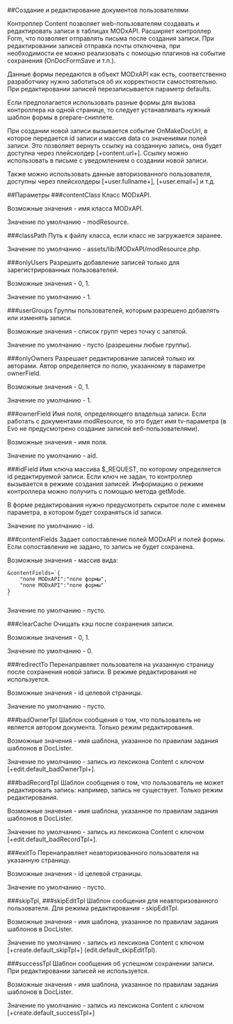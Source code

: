 ##Создание и редактирование документов пользователями

Контроллер Content позволяет web-пользователям создавать и редактировать записи в таблицах MODxAPI. Расширяет контроллер Form, что позволяет отправлять письма после создания записи. При редактировании записей отправка почты отключена, при необходимости ее можно реализовать с помощью плагинов на событие сохранения (OnDocFormSave и т.п.).

Данные формы передаются в объект MODxAPI как есть, соответственно разработчику нужно заботиться об их корректности самостоятельно. При редактировании записей перезаписывается параметр defaults.

Если предполагается использовать разные формы для вызова контроллера на одной странице, то следует устанавливать нужный шаблон формы в prepare-сниппете.

При создании новой записи вызывается событие OnMakeDocUrl, в которое передается id записи и массив data со значениями полей записи. Это позволяет вернуть ссылку на созданную запись, она будет доступна через плейсхолдер [+content.url+]. Ссылку можно использовать в письме c уведомлением о создании новой записи.

Также можно использовать данные авторизованного пользователя, доступны через плейсхолдеры [+user.fullname+], [+user.email+] и т.д.

##Параметры
###contentClass
Класс MODxAPI.

Возможные значения - имя класса MODxAPI.

Значение по умолчанию - modResource.

###classPath
Путь к файлу класса, если класс не загружается заранее.

Значение по умолчанию - assets/lib/MODxAPI/modResource.php.

###onlyUsers
Разрешить добавление записей только для зарегистрированных пользователей.

Возможные значения - 0, 1.

Значение по умолчанию - 1.

###userGroups
Группы пользователей, которым разрешено добавлять или изменять записи.

Возможные значения - список групп через точку с запятой.

Значение по умолчанию - пусто (разрешены любые группы).

###onlyOwners
Разрешает редактирование записей только их авторами. Автор определяется по полю, указанному в параметре ownerField.

Возможные значения - 0, 1.

Значение по умолчанию - 1.

###ownerField
Имя поля, определяющего владельца записи. Если работать с документами modResource, то это будет имя tv-параметра (в Evo не предусмотрено создание записей веб-пользователями).

Возможные значения - имя поля.

Значение по умолчанию - aid.

###idField
Имя ключа массива $_REQUEST, по которому определяется id редактируемой записи. Если ключ не задан, то контроллер вызывается в режиме создания записей. Информацию о режиме контроллера можно получить с помощью метода getMode.

В форме редактирования нужно предусмотреть скрытое поле с именем параметра, в котором будет сохраняться id записи.

Значение по умолчанию - id.

###contentFields
Задает сопоставление полей MODxAPI и полей формы. Если сопоставление не задано, то запись не будет сохранена.

Возможные значения - массив вида:
```
&contentFields=`{
    "поле MODxAPI":"поле формы",
    "поле MODxAPI":"поле формы"
}
`
```
Значение по умолчанию - пусто.

###clearCache
Очищать кэш после сохранения записи.

Возможные значения - 0, 1.

Значение по умолчанию - 0.

###redirectTo
Перенаправляет пользователя на указанную страницу после сохранения новой записи. В режиме редактирования не используется.

Возможные значения - id целевой страницы.

Значение по умолчанию - пусто.

###badOwnerTpl
Шаблон сообщения о том, что пользователь не является автором документа. Только режим редактирования.

Возможные значения - имя шаблона, указанное по правилам задания шаблонов в DocLister.

Значение по умолчанию - запись из лексикона Content с ключом [+edit.default_badOwnerTpl+].

###badRecordTpl
Шаблон сообщения о том, что пользователь не может редактировать запись: например, запись не существует. Только режим редактирования.

Возможные значения - имя шаблона, указанное по правилам задания шаблонов в DocLister.

Значение по умолчанию - запись из лексикона Content с ключом [+edit.default_badRecordTpl+].

###exitTo
Перенаправляет неавторизованного пользователя на указанную страницу.

Возможные значения - id целевой страницы.

Значение по умолчанию - пусто.

###skipTpl, ###skipEditTpl
Шаблон сообщения для неавторизованного пользователя. Для режима редактирования - skipEditTpl.

Возможные значения - имя шаблона, указанное по правилам задания шаблонов в DocLister.

Значение по умолчанию - запись из лексикона Content с ключом [+create.default_skipTpl+] (edit.default_skipEditTpl).

###successTpl
Шаблон сообщения об успешном сохранении записи. При редактировании записей не используется.

Возможные значения - имя шаблона, указанное по правилам задания шаблонов в DocLister.

Значение по умолчанию - запись из лексикона Content с ключом [+create.default_successTpl+]